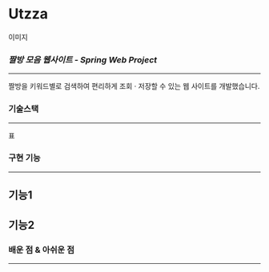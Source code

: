 # Utzza

이미지

### *짤방 모음 웹사이트 - Spring Web Project*
***
짤방을 키워드별로 검색하여 편리하게 조회 · 저장할 수 있는 웹 사이트를 개발했습니다.

### 기술스택
***
표

### 구현 기능
***
## 기능1
## 기능2

### 배운 점 & 아쉬운 점
***
